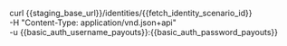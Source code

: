 curl {{staging_base_url}}/identities/{{fetch_identity_scenario_id}} \
    -H "Content-Type: application/vnd.json+api" \
    -u {{basic_auth_username_payouts}}:{{basic_auth_password_payouts}}
